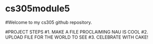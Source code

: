 # cs305module5
#Welcome to my cs305 github repository.


#PROJECT STEPS
#1. MAKE A FILE PROCLAIMING NAU IS COOL
#2. UPLOAD FILE FOR THE WORLD TO SEE
#3. CELEBRATE WITH CAKE!
